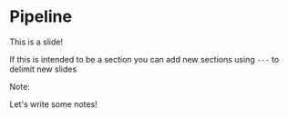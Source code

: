 # Pipeline

This is a slide! 

If this is intended to be a section you can add new sections using `---` to delimit new slides

Note:

Let's write some notes!